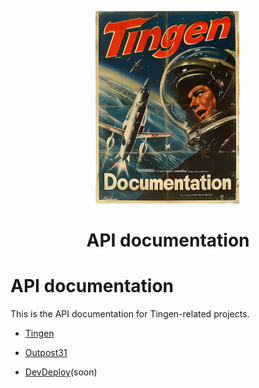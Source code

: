 <!--
  u240805_work-in-progress
-->

<div align="center">

  ![logo](../.github/Images/Logos/TingenDocumentation-232x308.png)

  <h1>
    API documentation
  </h1>

</div>

# API documentation

This is the API documentation for Tingen-related projects.

* [Tingen](https://spectrum-health-systems.github.io/Tingen-Documentation/API/Tingen/index.html)

* [Outpost31](https://spectrum-health-systems.github.io/Tingen-Documentation/API/Outpost31/index.html)

* [DevDeploy](https://spectrum-health-systems.github.io/Tingen-Documentation/API/DevDeploy/index.html)(soon)

